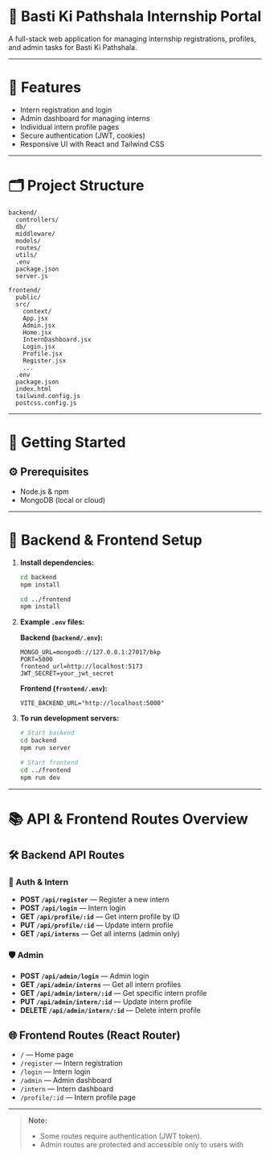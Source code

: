 # 🌟 Basti Ki Pathshala Internship Portal

A full-stack web application for managing internship registrations, profiles, and admin tasks for Basti Ki Pathshala.

---

# 🚀 Features

- Intern registration and login
- Admin dashboard for managing interns
- Individual intern profile pages
- Secure authentication (JWT, cookies)
- Responsive UI with React and Tailwind CSS

---

# 🗂️ Project Structure

```
backend/
  controllers/
  db/
  middleware/
  models/
  routes/
  utils/
  .env
  package.json
  server.js

frontend/
  public/
  src/
    context/
    App.jsx
    Admin.jsx
    Home.jsx
    InternDashboard.jsx
    Login.jsx
    Profile.jsx
    Register.jsx
    ...
  .env
  package.json
  index.html
  tailwind.config.js
  postcss.config.js
```

---

# 🏁 Getting Started

## ⚙️ Prerequisites

- Node.js & npm
- MongoDB (local or cloud)

---

# 🔧 Backend & Frontend Setup

1. **Install dependencies:**
   ```sh
   cd backend
   npm install

   cd ../frontend
   npm install
   ```

2. **Example `.env` files:**

   **Backend (`backend/.env`):**
   ```
   MONGO_URL=mongodb://127.0.0.1:27017/bkp
   PORT=5000
   frontend_url=http://localhost:5173
   JWT_SECRET=your_jwt_secret
   ```

   **Frontend (`frontend/.env`):**
   ```
   VITE_BACKEND_URL="http://localhost:5000"
   ```

3. **To run development servers:**
   ```sh
   # Start backend
   cd backend
   npm run server

   # Start frontend
   cd ../frontend
   npm run dev
   ```

---

# 📚 API & Frontend Routes Overview

## 🛠️ Backend API Routes

### 👤 Auth & Intern

- **POST `/api/register`** — Register a new intern
- **POST `/api/login`** — Intern login
- **GET `/api/profile/:id`** — Get intern profile by ID
- **PUT `/api/profile/:id`** — Update intern profile
- **GET `/api/interns`** — Get all interns (admin only)

### 🛡️ Admin

- **POST `/api/admin/login`** — Admin login
- **GET `/api/admin/interns`** — Get all intern profiles
- **GET `/api/admin/intern/:id`** — Get specific intern profile
- **PUT `/api/admin/intern/:id`** — Update intern profile
- **DELETE `/api/admin/intern/:id`** — Delete intern profile

## 🌐 Frontend Routes (React Router)

- `/` — Home page
- `/register` — Intern registration
- `/login` — Intern login
- `/admin` — Admin dashboard
- `/intern` — Intern dashboard
- `/profile/:id` — Intern profile page

---

> **Note:**  
> - Some routes require authentication (JWT token).  
> - Admin routes are protected and accessible only to users with